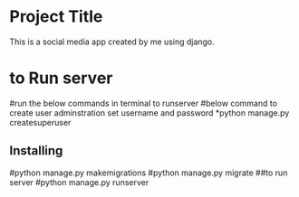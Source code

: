 # Project Title
This is a social media app created by me using django.

# to Run server 
#run the below commands in terminal to runserver
#below command to create user adminstration set username and password
*python manage.py createsuperuser
## Installing
#python manage.py makemigrations
#python manage.py migrate
##to run server
#python manage.py runserver
